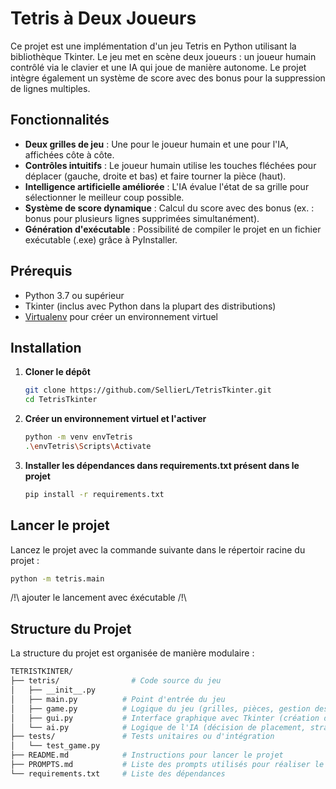 # Tetris à Deux Joueurs

Ce projet est une implémentation d'un jeu Tetris en Python utilisant la bibliothèque Tkinter. Le jeu met en scène deux joueurs : un joueur humain contrôlé via le clavier et une IA qui joue de manière autonome. Le projet intègre également un système de score avec des bonus pour la suppression de lignes multiples.

## Fonctionnalités

- **Deux grilles de jeu** : Une pour le joueur humain et une pour l'IA, affichées côte à côte.
- **Contrôles intuitifs** : Le joueur humain utilise les touches fléchées pour déplacer (gauche, droite et bas) et faire tourner la pièce (haut).
- **Intelligence artificielle améliorée** : L'IA évalue l'état de sa grille pour sélectionner le meilleur coup possible.
- **Système de score dynamique** : Calcul du score avec des bonus (ex. : bonus pour plusieurs lignes supprimées simultanément).
- **Génération d'exécutable** : Possibilité de compiler le projet en un fichier exécutable (.exe) grâce à PyInstaller.

## Prérequis

- Python 3.7 ou supérieur
- Tkinter (inclus avec Python dans la plupart des distributions)
- [Virtualenv](https://docs.python.org/fr/3/library/venv.html) pour créer un environnement virtuel

## Installation

1. **Cloner le dépôt**

   ```sh
   git clone https://github.com/SellierL/TetrisTkinter.git
   cd TetrisTkinter
   ```

2. **Créer un environnement virtuel et l'activer**
    ```sh
    python -m venv envTetris
    .\envTetris\Scripts\Activate
    ```

3. **Installer les dépendances dans requirements.txt présent dans le projet**
    ```sh
    pip install -r requirements.txt
    ```

## Lancer le projet

Lancez le projet avec la commande suivante dans le répertoir racine du projet :
```sh
python -m tetris.main
```

/!\ ajouter le lancement avec éxécutable /!\

## Structure du Projet

La structure du projet est organisée de manière modulaire :

```sh
TETRISTKINTER/
├── tetris/                # Code source du jeu
│   ├── __init__.py
│   ├── main.py          # Point d'entrée du jeu
│   ├── game.py          # Logique du jeu (grilles, pièces, gestion des règles)
│   ├── gui.py           # Interface graphique avec Tkinter (création de la fenêtre, canvas, gestion des widgets)
│   └── ai.py            # Logique de l'IA (décision de placement, stratégie simple)
├── tests/               # Tests unitaires ou d'intégration
│   └── test_game.py
├── README.md            # Instructions pour lancer le projet
├── PROMPTS.md           # Liste des prompts utilisés pour réaliser le projet
└── requirements.txt     # Liste des dépendances
```